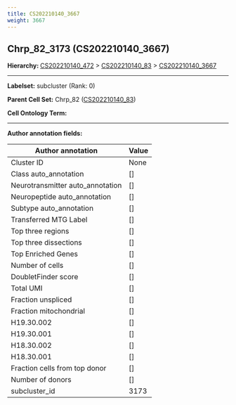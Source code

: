 ```yaml
---
title: CS202210140_3667
weight: 3667
---
```

## Chrp_82_3173 (CS202210140_3667)
<b>Hierarchy: </b>
[CS202210140_472](cell_sets/CS202210140_472.md) >
[CS202210140_83](cell_sets/CS202210140_83.md) >
[CS202210140_3667](cell_sets/CS202210140_3667.md)

---


**Labelset:** subcluster (Rank: 0)

**Parent Cell Set:** Chrp_82 ([CS202210140_83](cell_sets/CS202210140_83.md))



**Cell Ontology Term:** 

[MARKER GENES.]: #


---

[TRANSFERRED ANNOTATIONS.]: #


[AUTHOR ANNOTATION FIELDS.]: #


**Author annotation fields:**

| Author annotation | Value |
|-------------------|-------|
|Cluster ID|None|
|Class auto_annotation|[]|
|Neurotransmitter auto_annotation|[]|
|Neuropeptide auto_annotation|[]|
|Subtype auto_annotation|[]|
|Transferred MTG Label|[]|
|Top three regions|[]|
|Top three dissections|[]|
|Top Enriched Genes|[]|
|Number of cells|[]|
|DoubletFinder score|[]|
|Total UMI|[]|
|Fraction unspliced|[]|
|Fraction mitochondrial|[]|
|H19.30.002|[]|
|H19.30.001|[]|
|H18.30.002|[]|
|H18.30.001|[]|
|Fraction cells from top donor|[]|
|Number of donors|[]|
|subcluster_id|3173|
